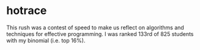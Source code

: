 hotrace
=======

This rush was a contest of speed to make us reflect on algorithms and techniques for effective programming.
I was ranked 133rd of 825 students with my binomial (i.e. top 16%).
